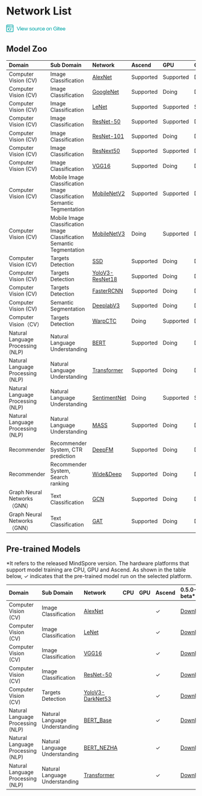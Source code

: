 # Network List

<a href="https://gitee.com/mindspore/docs/tree/master/docs/source_en/network_list.md" target="_blank"><img src="./_static/logo_source.png"></a>

## Model Zoo

|  Domain | Sub Domain    | Network                                   | Ascend | GPU | CPU 
|:------   |:------| :-----------                               |:------   |:------  |:-----
|Computer Vision (CV) | Image Classification  | [AlexNet](https://gitee.com/mindspore/mindspore/blob/master/model_zoo/official/cv/alexnet/src/alexnet.py)          |  Supported |  Supported | Doing
| Computer Vision (CV)  | Image Classification  | [GoogleNet](https://gitee.com/mindspore/mindspore/blob/master/model_zoo/official/cv/googlenet/src/googlenet.py)                                               |  Supported     | Doing | Doing
| Computer Vision (CV)  | Image Classification  | [LeNet](https://gitee.com/mindspore/mindspore/blob/master/model_zoo/official/cv/lenet/src/lenet.py)              |  Supported |  Supported | Supported
| Computer Vision (CV)  | Image Classification  | [ResNet-50](https://gitee.com/mindspore/mindspore/blob/master/model_zoo/official/cv/resnet/src/resnet.py)          |  Supported |  Supported | Doing
|Computer Vision (CV)  | Image Classification  | [ResNet-101](https://gitee.com/mindspore/mindspore/blob/master/model_zoo/official/cv/resnet/src/resnet.py)                                              |  Supported |Doing | Doing
|Computer Vision (CV)  | Image Classification  | [ResNext50](https://gitee.com/mindspore/mindspore/blob/master/model_zoo/official/cv/resnext50/src/image_classification.py)                                             |  Supported | Supported | Doing
| Computer Vision (CV)  | Image Classification  | [VGG16](https://gitee.com/mindspore/mindspore/blob/master/model_zoo/official/cv/vgg16/src/vgg.py)                |  Supported |  Doing | Doing
| Computer Vision (CV)  | Mobile Image Classification<br>Image Classification<br>Semantic Tegmentation  | [MobileNetV2](https://gitee.com/mindspore/mindspore/blob/master/model_zoo/mobilenetv2/src/mobilenetV2.py)                                            |  Supported |  Supported | Doing
| Computer Vision (CV)  | Mobile Image Classification<br>Image Classification<br>Semantic Tegmentation  | [MobileNetV3](https://gitee.com/mindspore/mindspore/blob/master/model_zoo/mobilenetv3/src/mobilenetV3.py)                                            |  Doing |  Supported | Doing
|Computer Vision (CV)  | Targets Detection  | [SSD](https://gitee.com/mindspore/mindspore/blob/master/model_zoo/official/cv/ssd/src/ssd.py)                   |  Supported |Doing | Doing
| Computer Vision (CV)  | Targets Detection  | [YoloV3-ResNet18](https://gitee.com/mindspore/mindspore/blob/master/model_zoo/official/cv/yolov3_resnet18/src/yolov3.py)         |  Supported |  Doing | Doing
| Computer Vision (CV)  | Targets Detection  | [FasterRCNN](https://gitee.com/mindspore/mindspore/tree/master/model_zoo/official/cv/faster_rcnn/src/FasterRcnn)         |  Supported |  Doing | Doing
| Computer Vision (CV) | Semantic Segmentation  | [DeeplabV3](https://gitee.com/mindspore/mindspore/blob/master/model_zoo/official/cv/deeplabv3/src/deeplabv3.py)                                           |  Supported |  Doing | Doing
| Computer Vision（CV） | Targets Detection  | [WarpCTC](https://gitee.com/mindspore/mindspore/blob/master/model_zoo/official/cv/warpctc/src/warpctc.py)                    |  Doing |  Supported | Doing
| Natural Language Processing (NLP) | Natural Language Understanding  | [BERT](https://gitee.com/mindspore/mindspore/blob/master/model_zoo/official/nlp/bert/src/bert_model.py)                                          |  Supported |  Doing | Doing
| Natural Language Processing (NLP) | Natural Language Understanding  | [Transformer](https://gitee.com/mindspore/mindspore/blob/master/model_zoo/official/nlp/transformer/src/transformer_model.py)                                          |  Supported |  Doing | Doing
| Natural Language Processing (NLP) | Natural Language Understanding  | [SentimentNet](https://gitee.com/mindspore/mindspore/blob/master/model_zoo/official/nlp/lstm/src/lstm.py)                                          |  Doing |  Supported | Supported
| Natural Language Processing (NLP) | Natural Language Understanding  | [MASS](https://gitee.com/mindspore/mindspore/blob/master/model_zoo/official/nlp/mass/src/transformer)                                          |  Supported |  Doing | Doing
| Recommender | Recommender System, CTR prediction  | [DeepFM](https://gitee.com/mindspore/mindspore/blob/master/model_zoo/official/recommend/deepfm/src/deepfm.py)                                          |  Supported |  Doing | Doing
| Recommender | Recommender System, Search ranking  | [Wide&Deep](https://gitee.com/mindspore/mindspore/blob/master/model_zoo/official/recommend/wide_and_deep/src/wide_and_deep.py)                                          |  Supported |  Doing | Doing
| Graph Neural Networks（GNN）| Text Classification  | [GCN](https://gitee.com/mindspore/mindspore/blob/master/model_zoo/official/gnn/gcn/src/gcn.py)                                          |  Supported |  Doing | Doing
| Graph Neural Networks（GNN）| Text Classification  | [GAT](https://gitee.com/mindspore/mindspore/blob/master/model_zoo/official/gnn/gat/src/gat.py)                                          |  Supported |  Doing | Doing

## Pre-trained Models
*It refers to the released MindSpore version. The hardware platforms that support model training are CPU, GPU and Ascend. As shown in the table below, ✓ indicates that the pre-trained model run on the selected platform.

Domain | Sub Domain| Network | CPU   | GPU | Ascend | 0.5.0-beta* 
|:------   |:------ | :------- |:------   |:------  |:----- |:-----
|Computer Vision (CV) | Image Classification| [AlexNet](https://gitee.com/mindspore/mindspore/blob/master/model_zoo/official/cv/alexnet/src/alexnet.py) |     |    | ✓   |  [Download](http://download.mindspore.cn/model_zoo/official/cv/alexnet/alexnet_ascend_beta0.5_cifar10_official_classification_20200716.tar.gz)
|Computer Vision (CV) | Image Classification| [LeNet](https://gitee.com/mindspore/mindspore/blob/master/model_zoo/official/cv/lenet/src/lenet.py)|    |   | ✓  | [Download](http://download.mindspore.cn/model_zoo/official/cv/lenet/lenet_ascend_beta0.5_cifar10_official_classification_20200716.tar.gz)
|Computer Vision (CV) | Image Classification| [VGG16](https://gitee.com/mindspore/mindspore/blob/master/model_zoo/vgg16/src/vgg.py)|    |   | ✓ | [Download](http://download.mindspore.cn/model_zoo/official/cv/vgg/vgg16_ascend_beta0.5_cifar10_official_classification_20200715.tar.gz)
|Computer Vision (CV) | Image Classification| [ResNet-50](https://gitee.com/mindspore/mindspore/blob/master/model_zoo/official/cv/resnet/src/resnet.py) |    |    | ✓ |[Download](http://download.mindspore.cn/model_zoo/official/cv/resnet/resnet50_v1.5_ascend_alpha0.3_cifar10_official_classification_20200718.tar.gz)
|Computer Vision (CV)  | Targets Detection| [YoloV3-DarkNet53](https://gitee.com/mindspore/mindspore/tree/master/model_zoo/official/cv/yolov3_darknet53/src/yolo.py) |   |    | ✓  | [Download](http://download.mindspore.cn/model_zoo/official/cv/yolo/yolov3_darknet53_ascend_beta0.5_coco2014_official_object_detection_20200717.tar.gz) 
| Natural Language Processing (NLP) | Natural Language Understanding| [BERT_Base](https://gitee.com/mindspore/mindspore/blob/master/model_zoo/official/nlp/bert/src/bert_model.py) |     |    | ✓  |  [Download](http://download.mindspore.cn/model_zoo/official/nlp/bert/bert_base_ascend_beta0.5_cn-wiki_official_nlp_20200720.tar.gz)
| Natural Language Processing (NLP) | Natural Language Understanding| [BERT_NEZHA](https://gitee.com/mindspore/mindspore/blob/master/model_zoo/official/nlp/bert/src/bert_model.py)|   |    | ✓  |  [Download](http://download.mindspore.cn/model_zoo/official/nlp/bert/bert_nezha_ascend_beta0.5_cn-wiki_official_nlp_20200720.tar.gz) 
| Natural Language Processing (NLP) | Natural Language Understanding| [Transformer](https://gitee.com/mindspore/mindspore/blob/master/model_zoo/official/nlp/transformer/src/transformer_model.py)|    |   | ✓  | [Download](http://download.mindspore.cn/model_zoo/official/nlp/transformer/transformer_ascend_beta0.5_wmtende_official_machine_translation_20200713.tar.gz)
